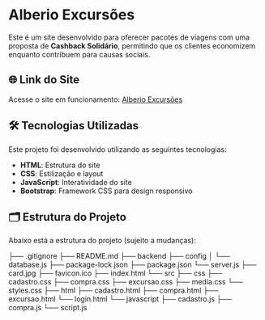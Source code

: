 # Alberio Excursões

Este é um site desenvolvido para oferecer pacotes de viagens com uma proposta de **Cashback Solidário**, permitindo que os clientes economizem enquanto contribuem para causas sociais.

## 🌐 Link do Site

Acesse o site em funcionamento: [Alberio Excursões](https://alberio-excursoes.vercel.app/)

## 🛠 Tecnologias Utilizadas

Este projeto foi desenvolvido utilizando as seguintes tecnologias:

- **HTML**: Estrutura do site
- **CSS**: Estilização e layout
- **JavaScript**: Interatividade do site
- **Bootstrap**: Framework CSS para design responsivo

## 🗂 Estrutura do Projeto

Abaixo está a estrutura do projeto (sujeito a mudanças):

├── .gitignore
├── README.md
├── backend
    ├── config
    │   └── database.js
    ├── package-lock.json
    ├── package.json
    └── server.js
├── card.jpg
├── favicon.ico
├── index.html
└── src
    ├── css
        ├── cadastro.css
        ├── compra.css
        ├── excursao.css
        ├── media.css
        └── styles.css
    ├── html
        ├── cadastro.html
        ├── compra.html
        ├── excursao.html
        └── login.html
    └── javascript
        ├── cadastro.js
        ├── compra.js
        └── script.js
